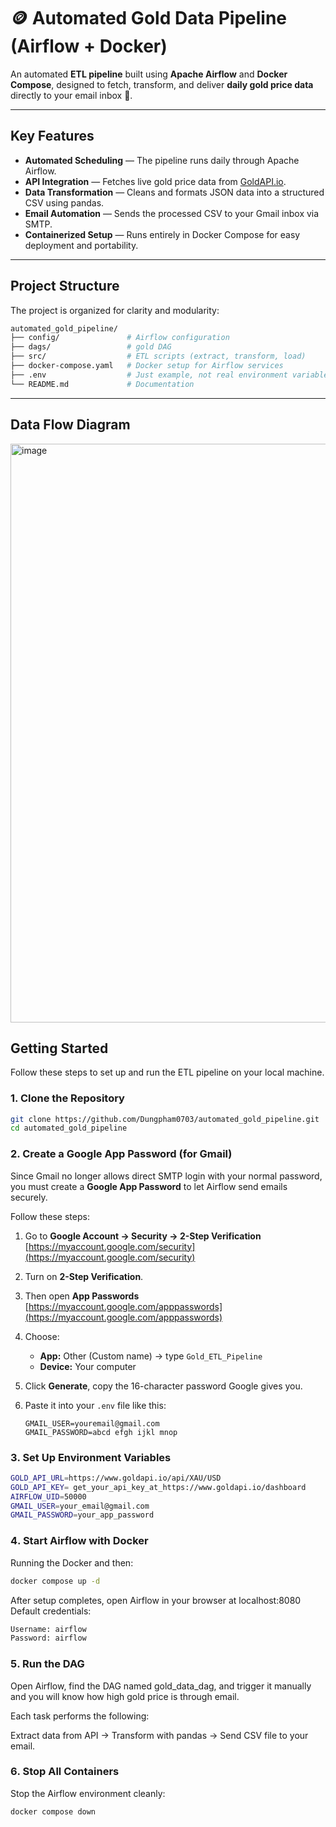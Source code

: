 # 🪙 Automated Gold Data Pipeline (Airflow + Docker)

An automated **ETL pipeline** built using **Apache Airflow** and **Docker Compose**, designed to fetch, transform, and deliver **daily gold price data** directly to your email inbox 📧.

---

## Key Features

* **Automated Scheduling** — The pipeline runs daily through Apache Airflow.
* **API Integration** — Fetches live gold price data from [GoldAPI.io](https://www.goldapi.io/).
* **Data Transformation** — Cleans and formats JSON data into a structured CSV using pandas.
* **Email Automation** — Sends the processed CSV to your Gmail inbox via SMTP.
* **Containerized Setup** — Runs entirely in Docker Compose for easy deployment and portability.

---

## Project Structure

The project is organized for clarity and modularity:

```bash
automated_gold_pipeline/
├── config/               # Airflow configuration
├── dags/                 # gold DAG
├── src/                  # ETL scripts (extract, transform, load)
├── docker-compose.yaml   # Docker setup for Airflow services
├── .env                  # Just example, not real environment variables =))
└── README.md             # Documentation
```
---
## Data Flow Diagram
<img width="1857" height="926" alt="image" src="https://github.com/user-attachments/assets/42ffb2e1-d022-4c5a-ac83-917213ab660d" />


## Getting Started

Follow these steps to set up and run the ETL pipeline on your local machine.

### 1. Clone the Repository

```bash
git clone https://github.com/Dungpham0703/automated_gold_pipeline.git
cd automated_gold_pipeline
```
### 2️. Create a Google App Password (for Gmail)

Since Gmail no longer allows direct SMTP login with your normal password,  
you must create a **Google App Password** to let Airflow send emails securely.

Follow these steps:

1. Go to **Google Account → Security → 2-Step Verification**  
    [https://myaccount.google.com/security](https://myaccount.google.com/security)

2. Turn on **2-Step Verification**.

3. Then open **App Passwords**  
    [https://myaccount.google.com/apppasswords](https://myaccount.google.com/apppasswords)

4. Choose:
   - **App:** Other (Custom name) → type `Gold_ETL_Pipeline`
   - **Device:** Your computer

5. Click **Generate**, copy the 16-character password Google gives you.

6. Paste it into your `.env` file like this:
   ```env
   GMAIL_USER=youremail@gmail.com
   GMAIL_PASSWORD=abcd efgh ijkl mnop
   
### 3️. Set Up Environment Variables
```bash
GOLD_API_URL=https://www.goldapi.io/api/XAU/USD
GOLD_API_KEY= get_your_api_key_at_https://www.goldapi.io/dashboard
AIRFLOW_UID=50000
GMAIL_USER=your_email@gmail.com
GMAIL_PASSWORD=your_app_password
```
### 4️. Start Airflow with Docker
Running the Docker and then:
```bash
docker compose up -d
```
After setup completes, open Airflow in your browser at localhost:8080
Default credentials:
```bash
Username: airflow
Password: airflow
```
### 5️. Run the DAG

Open Airflow, find the DAG named gold_data_dag, and trigger it manually and you will know how high gold price is through email.

Each task performs the following:

Extract data from API -> Transform with pandas -> Send CSV file to your email.

### 6️. Stop All Containers

Stop the Airflow environment cleanly:
```bash
docker compose down
```


